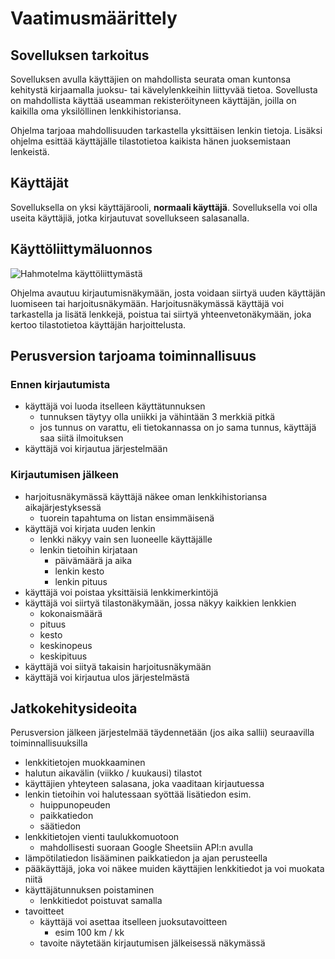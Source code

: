 # Vaatimusmäärittely

## Sovelluksen tarkoitus

Sovelluksen avulla käyttäjien on mahdollista seurata oman kuntonsa kehitystä kirjaamalla juoksu- tai kävelylenkkeihin liittyvää tietoa. Sovellusta on mahdollista käyttää useamman rekisteröityneen käyttäjän, joilla on kaikilla oma yksilöllinen lenkkihistoriansa. 

Ohjelma tarjoaa mahdollisuuden tarkastella yksittäisen lenkin tietoja. Lisäksi ohjelma esittää käyttäjälle tilastotietoa kaikista hänen juoksemistaan lenkeistä.

## Käyttäjät

Sovelluksella on yksi käyttäjärooli, **normaali käyttäjä**. Sovelluksella voi olla useita käyttäjiä, jotka kirjautuvat sovellukseen salasanalla.

## Käyttöliittymäluonnos

![Hahmotelma käyttöliittymästä](https://github.com/hajame/otm-harjoitustyo/blob/master/dokumentaatio/kuvat/UIMockUp2.png)

Ohjelma avautuu kirjautumisnäkymään, josta voidaan siirtyä uuden käyttäjän luomiseen tai harjoitusnäkymään. Harjoitusnäkymässä käyttäjä voi tarkastella ja lisätä lenkkejä, poistua tai siirtyä yhteenvetonäkymään, joka kertoo tilastotietoa käyttäjän harjoittelusta. 

## Perusversion tarjoama toiminnallisuus

### Ennen kirjautumista

- käyttäjä voi luoda itselleen käyttätunnuksen  
    - tunnuksen täytyy olla uniikki ja vähintään 3 merkkiä pitkä
    - jos tunnus on varattu, eli tietokannassa on jo sama tunnus, käyttäjä saa siitä ilmoituksen 
- käyttäjä voi kirjautua järjestelmään

### Kirjautumisen jälkeen

- harjoitusnäkymässä käyttäjä näkee oman lenkkihistoriansa aikajärjestyksessä
    - tuorein tapahtuma on listan ensimmäisenä
- käyttäjä voi kirjata uuden lenkin
    - lenkki näkyy vain sen luoneelle käyttäjälle
    - lenkin tietoihin kirjataan
        - päivämäärä ja aika  
        - lenkin kesto
        - lenkin pituus
- käyttäjä voi poistaa yksittäisiä lenkkimerkintöjä
- käyttäjä voi siirtyä tilastonäkymään, jossa näkyy kaikkien lenkkien
    - kokonaismäärä
    - pituus
    - kesto 
    - keskinopeus
    - keskipituus
- käyttäjä voi siityä takaisin harjoitusnäkymään    
- käyttäjä voi kirjautua ulos järjestelmästä

## Jatkokehitysideoita

Perusversion jälkeen järjestelmää täydennetään (jos aika sallii) seuraavilla toiminnallisuuksilla

- lenkkitietojen muokkaaminen
- halutun aikavälin (viikko / kuukausi) tilastot
- käyttäjien yhteyteen salasana, joka vaaditaan kirjautuessa
- lenkin tietoihin voi halutessaan syöttää lisätiedon esim.
    - huippunopeuden
    - paikkatiedon
    - säätiedon
- lenkkitietojen vienti taulukkomuotoon
    - mahdollisesti suoraan Google Sheetsiin API:n avulla
- lämpötilatiedon lisääminen paikkatiedon ja ajan perusteella
- pääkäyttäjä, joka voi näkee muiden käyttäjien lenkkitiedot ja voi muokata niitä
- käyttäjätunnuksen poistaminen
    - lenkkitiedot poistuvat samalla
- tavoitteet
    - käyttäjä voi asettaa itselleen juoksutavoitteen
        - esim 100 km / kk
    - tavoite näytetään kirjautumisen jälkeisessä näkymässä

